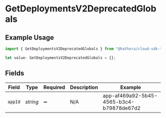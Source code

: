 # GetDeploymentsV2DeprecatedGlobals

## Example Usage

```typescript
import { GetDeploymentsV2DeprecatedGlobals } from "@hathora/cloud-sdk-typescript/models/operations";

let value: GetDeploymentsV2DeprecatedGlobals = {};
```

## Fields

| Field                                    | Type                                     | Required                                 | Description                              | Example                                  |
| ---------------------------------------- | ---------------------------------------- | ---------------------------------------- | ---------------------------------------- | ---------------------------------------- |
| `appId`                                  | *string*                                 | :heavy_minus_sign:                       | N/A                                      | app-af469a92-5b45-4565-b3c4-b79878de67d2 |